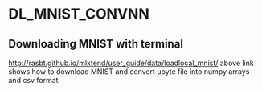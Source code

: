# DL_MNIST_CONVNN

## Downloading MNIST with terminal
http://rasbt.github.io/mlxtend/user_guide/data/loadlocal_mnist/
above link shows how to download MNIST and convert ubyte file into numpy arrays and csv format

